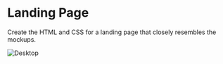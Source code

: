 # Landing Page
Create the HTML and CSS for a landing page that closely resembles the mockups. 

![Desktop](https://github.com/user-attachments/assets/79556250-4b04-499f-b46f-20f05d68fe88)
